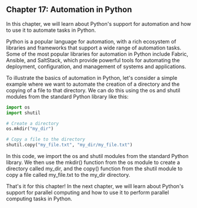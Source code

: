 ## Chapter 17: Automation in Python

In this chapter, we will learn about Python's support for automation and how to use it to automate tasks in Python.

Python is a popular language for automation, with a rich ecosystem of libraries and frameworks that support a wide range of automation tasks. Some of the most popular libraries for automation in Python include Fabric, Ansible, and SaltStack, which provide powerful tools for automating the deployment, configuration, and management of systems and applications.

To illustrate the basics of automation in Python, let's consider a simple example where we want to automate the creation of a directory and the copying of a file to that directory. We can do this using the os and shutil modules from the standard Python library like this:

```python
import os
import shutil

# Create a directory
os.mkdir("my_dir")

# Copy a file to the directory
shutil.copy("my_file.txt", "my_dir/my_file.txt")
```

In this code, we import the os and shutil modules from the standard Python library. We then use the mkdir() function from the os module to create a directory called my_dir, and the copy() function from the shutil module to copy a file called my_file.txt to the my_dir directory.

That's it for this chapter! In the next chapter, we will learn about Python's support for parallel computing and how to use it to perform parallel computing tasks in Python.